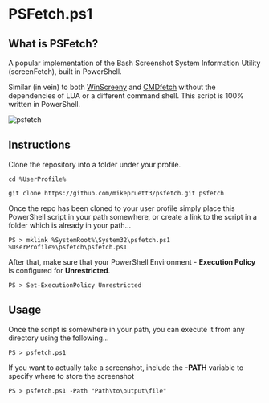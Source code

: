 # PSFetch.ps1

## What is PSFetch?

A popular implementation of the Bash Screenshot System Information Utility (screenFetch), built in PowerShell.

Similar (in vein) to both [WinScreeny](https://github.com/Nijikokun/WinScreeny) and [CMDfetch](https://github.com/hal-ullr/cmdfetch)
without the dependencies of LUA or a different command shell. This script is 100% written in PowerShell.


![psfetch](http://i.imgur.com/EImqg5p.png)


## Instructions

Clone the repository into a folder under your profile.

    cd %UserProfile%

    git clone https://github.com/mikepruett3/psfetch.git psfetch

Once the repo has been cloned to your user profile simply place this PowerShell script in your path somewhere, or create a link to the script in a folder
which is already in your path...

    PS > mklink %SystemRoot%\System32\psfetch.ps1 %UserProfile%\psfetch\psfetch.ps1

After that, make sure that your PowerShell Environment - **Execution Policy** is configured for **Unrestricted**.

    PS > Set-ExecutionPolicy Unrestricted

## Usage

Once the script is somewhere in your path, you can execute it from any directory using the following...

    PS > psfetch.ps1

If you want to actually take a screenshot, include the **-PATH** variable to specify where to store the screenshot

    PS > psfetch.ps1 -Path "Path\to\output\file"


